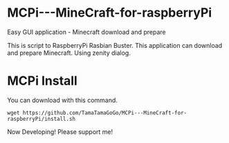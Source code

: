 # MCPi---MineCraft-for-raspberryPi
Easy GUI application - Minecraft download and prepare 

This is script to RaspberryPi Rasbian Buster.
This application can download and prepare Minecraft.
Using zenity dialog.

# MCPi Install
You can download with this command.  


    wget https://github.com/TamaTamaGoGo/MCPi---MineCraft-for-raspberryPi/install.sh
    

Now Developing!
Please support me!
